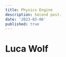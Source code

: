 ```yaml
---
title: Physics Engine
description: Second post.
date: '2023-03-06'
published: true
---
```


# Luca Wolf
